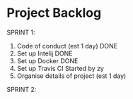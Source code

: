 # Project Backlog
SPRINT 1:
1. Code of conduct (est 1 day) DONE
2. Set up Intelij DONE
3. Set up Docker DONE
4. Set up Travis CI Started by zy
5. Organise details of project (est 1 day)



SPRINT 2:

